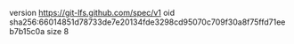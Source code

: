 version https://git-lfs.github.com/spec/v1
oid sha256:66014851d78733de7e20134fde3298cd95070c709f30a8f75ffd71eeb7b15c0a
size 8
